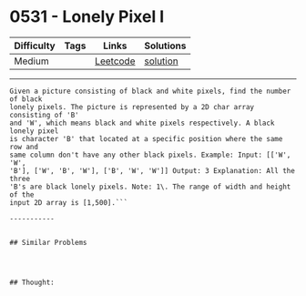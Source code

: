 # 0531 - Lonely Pixel I

Difficulty  | Tags | Links | Solutions
----------- | ---- | ----- | -----
Medium |  | [Leetcode](https://leetcode.com/problems/lonely-pixel-i) | [solution](https://leetcode.com/problems/lonely-pixel-i/solution/)


-----------

```
Given a picture consisting of black and white pixels, find the number of black
lonely pixels. The picture is represented by a 2D char array consisting of 'B'
and 'W', which means black and white pixels respectively. A black lonely pixel
is character 'B' that located at a specific position where the same row and
same column don't have any other black pixels. Example: Input: [['W', 'W',
'B'], ['W', 'B', 'W'], ['B', 'W', 'W']] Output: 3 Explanation: All the three
'B's are black lonely pixels. Note: 1\. The range of width and height of the
input 2D array is [1,500].```

-----------


## Similar Problems




## Thought:
